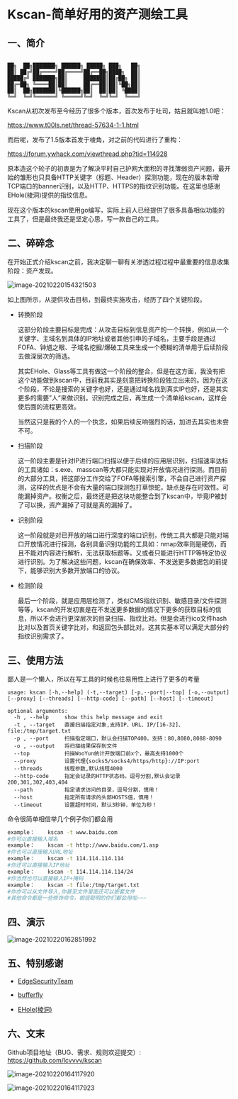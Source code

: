 # Kscan-简单好用的资产测绘工具

## 一、简介

```

██╗  ██╗███████╗ ██████╗ █████╗ ███╗   ██╗
██║ ██╔╝██╔════╝██╔════╝██╔══██╗████╗  ██║
█████╔╝ ███████╗██║     ███████║██╔██╗ ██║
██╔═██╗ ╚════██║██║     ██╔══██║██║╚██╗██║
██║  ██╗███████║╚██████╗██║  ██║██║ ╚████║
╚═╝  ╚═╝╚══════╝ ╚═════╝╚═╝  ╚═╝╚═╝  ╚═══╝

```

Kscan从初次发布至今经历了很多个版本，首次发布于吐司，姑且就叫她1.0吧：

https://www.t00ls.net/thread-57634-1-1.html

而后呢，发布了1.5版本首发于棱角，对之前的代码进行了重构：

https://forum.ywhack.com/viewthread.php?tid=114928

原本造这个轮子的初衷是为了解决平时自己护网大面积的寻找薄弱资产问题，最开始的雏形也只具备HTTP关键字（标题、Header）探测功能，现在的版本新增TCP端口的banner识别，以及HTTP、HTTPS的指纹识别功能。在这里也感谢EHole(棱洞)提供的指纹信息。

现在这个版本的kscan使用go编写，实际上前人已经提供了很多具备相似功能的工具了，但是最终我还是坚定心思，写一款自己的工具。

## 二、碎碎念

在开始正式介绍kscan之前，我决定聊一聊有关渗透过程过程中最重要的信息收集阶段：资产发现。

![image-20210220154321503](assets/image-20210220154321503.png)

如上图所示，从提供攻击目标，到最终实施攻击，经历了四个关键阶段。

- 转换阶段

  这部分阶段主要目标是完成：从攻击目标到信息资产的一个转换，例如从一个关键字、主域名到具体的IP地址或者其他引申的子域名，主要手段是通过FOFA、钟馗之眼、子域名挖掘/爆破工具来生成一个模糊的清单用于后续阶段去做深层次的筛选。

  其实EHole、Glass等工具有做这一个阶段的整合，但是在这方面，我没有把这个功能做到kscan中，目前我其实是刻意把转换阶段独立出来的。因为在这个阶段，不论是搜索的关键字也好，还是通过域名找到真实IP也好，还是其实更多的需要”人“来做识别。识别完成之后，再生成一个清单给kscan，这样会使后面的流程更高效。

  当然这只是我的个人的一个执念，如果后续反响强烈的话，加进去其实也未尝不可。

- 扫描阶段

  这一阶段主要是针对IP进行端口扫描以便于后续的应用层识别，扫描速率达标的工具诸如：s.exe、masscan等大都只能实现对开放情况进行探测。而目前的大部分工具，把这部分工作交给了FOFA等搜索引擎，不会自己进行资产探测，这样的优点是不会有大量的端口探测包打草惊蛇，缺点是存在时效性。可能漏掉资产。权衡之后，最终还是把这块功能整合到了kscan中，毕竟IP被封了可以换，资产漏掉了可就是真的漏掉了。

- 识别阶段

  这一阶段就是对已开放的端口进行深度的端口识别，传统工具大都是只能对端口开放情况进行探测，各别具备识别功能的工具如：nmap效率则是硬伤，而且不能对内容进行解析，无法获取标题等。又或者只能进行HTTP等特定协议进行识别。为了解决这些问题，kscan在确保效率、不发送更多数据包的前提下，能够识别大多数开放端口的协议。

- 检测阶段

  最后一个阶段，就是应用层检测了，类似CMS指纹识别、敏感目录/文件探测等等，kscan的开发初衷是在不发送更多数据的情况下更多的获取目标的信息，所以不会进行更深层次的目录扫描、指纹比对。但是会进行ico文件hash比对以及首页关键字比对，和返回包头部比对。这其实基本可以满足大部分的指纹识别需求了。

## 三、使用方法

鄙人是一个懒人，所以在写工具的时候也往易用性上进行了更多的考量

```
usage: kscan [-h,--help] (-t,--target) [-p,--port|--top] [-o,--output] [--proxy] [--threads] [--http-code] [--path] [--host] [--timeout]

optional arguments:
  -h , --help     show this help message and exit
  -t , --target   直接扫描指定对象,支持IP、URL、IP/[16-32]、file:/tmp/target.txt
  -p , --port     扫描指定端口，默认会扫描TOP400，支持：80,8080,8088-8090
  -o , --output   将扫描结果保存到文件
  --top           扫描WooYun统计开放端口前x个，最高支持1000个
  --proxy         设置代理{socks5/socks4/https/http}://IP:port
  --threads       线程参数,默认线程4000
  --http-code     指定会记录的HTTP状态码，逗号分割,默认会记录200,301,302,403,404
  --path          指定请求访问的目录，逗号分割，慎用！
  --host          指定所有请求的头部HOSTS值，慎用！
  --timeout       设置超时时间，默认3秒钟，单位为秒！
```

命令很简单相信举几个例子你们都会用

```bash
example：	kscan -t www.baidu.com
#你可以直接输入域名
example：	kscan -t http://www.baidu.com/1.asp
#你也可以直接输入URL地址
example：	kscan -t 114.114.114.114
#你还可以直接输入IP地址
example：	kscan -t 114.114.114.114/24
#你当然也可以直接输入IP+掩码
example：	kscan -t file:/tmp/target.txt
#你亦可以从文件导入,你甚至文件里面还可以嵌套文件
#其他命令都是一些修饰命令，相信聪明的你们都会用啦~~~
```

## 四、演示

![image-20210220162851992](assets/image-20210220162851992.png)

## 五、特别感谢

- [EdgeSecurityTeam](https://github.com/EdgeSecurityTeam)

- [bufferfly](https://github.com/dr0op/bufferfly)

- [EHole(棱洞)](https://github.com/EdgeSecurityTeam/EHole)

## 六、文末

Github项目地址（BUG、需求、规则欢迎提交）: https://github.com/lcvvvv/kscan

![image-20210220164117920](assets/image-20210220164117920.png)

![image-20210220164117923](assets/image-20210220164117923.png)